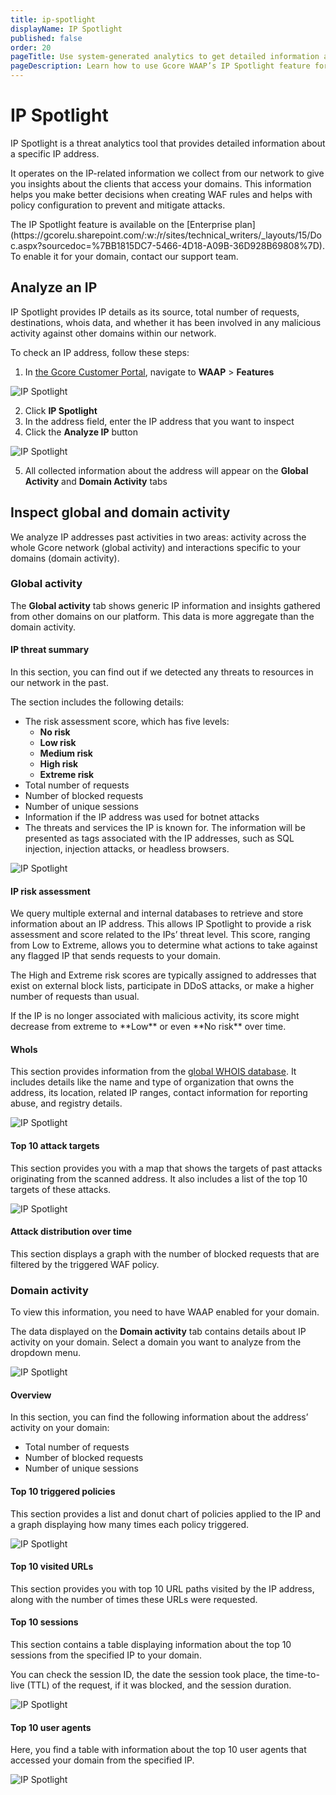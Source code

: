 ```yaml
---
title: ip-spotlight
displayName: IP Spotlight
published: false
order: 20
pageTitle: Use system-generated analytics to get detailed information about a specific IP address | Gcore
pageDescription: Learn how to use Gcore WAAP’s IP Spotlight feature for your domain protection.
---
```


# IP Spotlight

IP Spotlight is a threat analytics tool that provides detailed information about a specific IP address.

It operates on the IP-related information we collect from our network to give you insights about the clients that access your domains. This information helps you make better decisions when creating WAF rules and helps with policy configuration to prevent and mitigate attacks.

<alert-element type="info" title="Info">
The IP Spotlight feature is available on the [Enterprise plan](https://gcorelu.sharepoint.com/:w:/r/sites/technical_writers/_layouts/15/Doc.aspx?sourcedoc=%7BB1815DC7-5466-4D18-A09B-36D928B69808%7D). To enable it for your domain, contact our support team.
</alert-element>

## Analyze an IP

IP Spotlight provides IP details as its source, total number of requests, destinations, whois data, and whether it has been involved in any malicious activity against other domains within our network.

To check an IP address, follow these steps:

1. In [the Gcore Customer Portal](https://accounts.gcore.com/reports/dashboard), navigate to **WAAP** \> **Features**

<img src="https://assets.gcore.pro/docs/waap/analytics/ip-spotlight/ip-spotlight-1.png" alt="IP Spotlight">

2. Click **IP Spotlight**
3. In the address field, enter the IP address that you want to inspect
4. Click the **Analyze IP** button

<img src="https://assets.gcore.pro/docs/waap/analytics/ip-spotlight/ip-spotlight-2.png" alt="IP Spotlight">

5. All collected information about the address will appear on the **Global Activity** and **Domain Activity** tabs

## Inspect global and domain activity

We analyze IP addresses past activities in two areas: activity across the whole Gcore network (global activity) and interactions specific to your domains (domain activity).

### Global activity

The **Global activity** tab shows generic IP information and insights gathered from other domains on our platform. This data is more aggregate than the domain activity.

#### IP threat summary

In this section, you can find out if we detected any threats to resources in our network in the past.

The section includes the following details:

- The risk assessment score, which has five levels:
  - **No risk**
  - **Low risk**
  - **Medium risk**
  - **High risk**
  - **Extreme risk**
- Total number of requests
- Number of blocked requests
- Number of unique sessions
- Information if the IP address was used for botnet attacks
- The threats and services the IP is known for. The information will be presented as tags associated with the IP addresses, such as SQL injection, injection attacks, or headless browsers.

<img src="https://assets.gcore.pro/docs/waap/analytics/ip-spotlight/ip-spotlight-3.png" alt="IP Spotlight">

#### IP risk assessment

We query multiple external and internal databases to retrieve and store information about an IP address. This allows IP Spotlight to provide a risk assessment and score related to the IPs’ threat level. This score, ranging from Low to Extreme, allows you to determine what actions to take against any flagged IP that sends requests to your domain.

The High and Extreme risk scores are typically assigned to addresses that exist on external block lists, participate in DDoS attacks, or make a higher number of requests than usual.

<alert-element type="info" title="Info">
If the IP is no longer associated with malicious activity, its score might decrease from extreme to **Low** or even **No risk** over time.
</alert-element>

#### WhoIs

This section provides information from the [global WHOIS database](https://who.is/). It includes details like the name and type of organization that owns the address, its location, related IP ranges, contact information for reporting abuse, and registry details.

<img src="https://assets.gcore.pro/docs/waap/analytics/ip-spotlight/ip-spotlight-4.png" alt="IP Spotlight">

#### Top 10 attack targets

This section provides you with a map that shows the targets of past attacks originating from the scanned address. It also includes a list of the top 10 targets of these attacks.

<img src="https://assets.gcore.pro/docs/waap/analytics/ip-spotlight/ip-spotlight-5.png" alt="IP Spotlight">

#### Attack distribution over time

This section displays a graph with the number of blocked requests that are filtered by the triggered WAF policy.

### Domain activity

<alert-element type="info" title="Info">
To view this information, you need to have WAAP enabled for your domain.
</alert-element>

The data displayed on the **Domain activity** tab contains details about IP activity on your domain. Select a domain you want to analyze from the dropdown menu.

<img src="https://assets.gcore.pro/docs/waap/analytics/ip-spotlight/ip-spotlight-6.png" alt="IP Spotlight">

#### Overview

In this section, you can find the following information about the address’ activity on your domain:

- Total number of requests
- Number of blocked requests
- Number of unique sessions

#### Top 10 triggered policies

This section provides a list and donut chart of policies applied to the IP and a graph displaying how many times each policy triggered.

<img src="https://assets.gcore.pro/docs/waap/analytics/ip-spotlight/ip-spotlight-7.png" alt="IP Spotlight">

#### Top 10 visited URLs

This section provides you with top 10 URL paths visited by the IP address, along with the number of times these URLs were requested.

#### Top 10 sessions

This section contains a table displaying information about the top 10 sessions from the specified IP to your domain.

You can check the session ID, the date the session took place, the time-to-live (TTL) of the request, if it was blocked, and the session duration.

<img src="https://assets.gcore.pro/docs/waap/analytics/ip-spotlight/ip-spotlight-8.png" alt="IP Spotlight">

#### Top 10 user agents

Here, you find a table with information about the top 10 user agents that accessed your domain from the specified IP.

<img src="https://assets.gcore.pro/docs/waap/analytics/ip-spotlight/ip-spotlight-9.png" alt="IP Spotlight">
